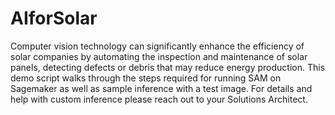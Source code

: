# AIforSolar
Computer vision technology can significantly enhance the efficiency of solar companies by automating the inspection and maintenance of solar panels, detecting defects or debris that may reduce energy production. This demo script walks through the steps required for running SAM on Sagemaker as well as sample inference with a test image. For details and help with custom inference please reach out to your Solutions Architect. 
